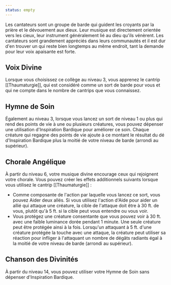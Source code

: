 ```yaml
---
status: empty
---
```

Les cantateurs sont un groupe de barde qui guident les croyants par la prière et le dévouement aux dieux. Leur musique est directement orientée vers les cieux, leur instrument généralement lié au dieu qu'ils vénèrent. Les cantateurs sont grandement appréciés dans leurs communautés et il est dur d'en trouver un qui reste bien longtemps au même endroit, tant la demande pour leur voix apaisante est forte.

## Voix Divine

Lorsque vous choisissez ce collège au niveau 3, vous apprenez le cantrip [[Thaumaturgie]], qui est considéré comme un sort de barde pour vous et qui ne compte dans le nombre de cantrips que vous connaissez.

## Hymne de Soin

Également au niveau 3, lorsque vous lancez un sort de niveau 1 ou plus qui rend des points de vie à une ou plusieurs créatures, vous pouvez dépenser une utilisation d'Inspiration Bardique pour améliorer ce soin. Chaque créature qui regagne des points de vie ajoute à ce montant le résultat du dé d'Inspiration Bardique plus la moitié de votre niveau de barde (arrondi au supérieur).

## Chorale Angélique

À partir du niveau 6, votre musique divine encourage ceux qui rejoignent votre chorale. Vous pouvez créer les effets additionnels suivants lorsque vous utilisez le cantrip [[Thaumaturgie]] :

 - Comme composante de l'action par laquelle vous lancez ce sort, vous pouvez Aider deux allés. Si vous utilisez l'action d'Aide pour aider un allié qui attaque une créature, la cible de l'attaque doit être à 30 ft. de vous, plutôt qu'à 5 ft. si la cible peut vous entendre ou vous voir.
 - Vous protégez une créature consentante que vous pouvez voir à 30 ft. avec une faible luminance dorée pendant 1 minute. Une seule créature peut être protégée ainsi à la fois. Lorsqu'un attaquant à 5 ft. d'une créature protégée la touche avec une attaque, la créature peut utiliser sa réaction pour infliger à l'attaquant un nombre de dégâts radiants égal à la moitié de votre niveau de barde (arrondi au supérieur).

## Chanson des Divinités

À partir du niveau 14, vous pouvez utiliser votre Hymne de Soin sans dépenser d'Inspiration Bardique.
